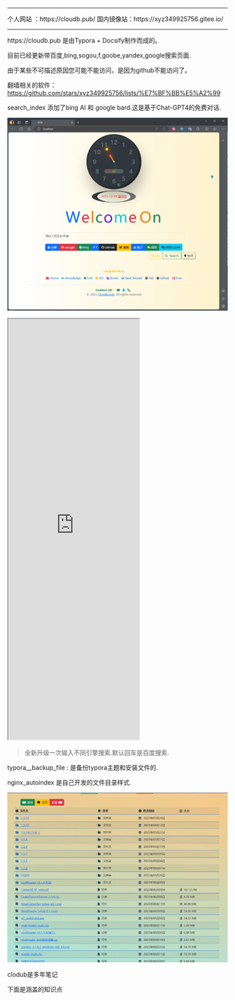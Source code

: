 <hr/>
个人网站 ：https://cloudb.pub/
国内镜像站：https://xyz349925756.gitee.io/
<hr />
https://cloudb.pub 是由Typora + Docsify制作而成的。 

目前已经更新带百度,bing,sogou,f,goobe,yandex,google搜索页面.

由于某些不可描述原因您可能不能访问，是因为github不能访问了。

翻墙相关的软件：https://github.com/stars/xyz349925756/lists/%E7%BF%BB%E5%A2%99

search_index 添加了bing AI 和 google bard.这是基于Chat-GPT4的免费对话.

![](.README.assets/1.gif)

<iframe src="https://cloudb.pub" height="960"></iframe>

> 全新升级一次输入不同引擎搜索.默认回车是百度搜索.



typora__backup_file : 是备份typora主题和安装文件的.

nginx_autoindex 是自己开发的文件目录样式.

![image-20230917135555637](.README.assets/image-20230917135555637.png)

clodub是多年笔记

下面是涵盖的知识点

